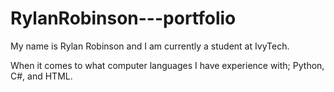 # RylanRobinson---portfolio
My name is Rylan Robinson and I am currently a student at IvyTech.

When it comes to what computer languages I have experience with; Python, C#, and HTML.
